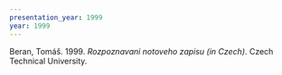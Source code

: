 ```yaml
---
presentation_year: 1999
year: 1999
---
```


Beran, Tomáš. 1999. <i>Rozpoznavani notoveho zapisu (in Czech)</i>. Czech Technical University.